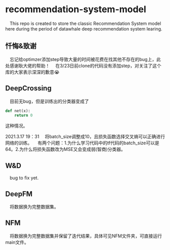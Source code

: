 # recommendation-system-model
&emsp;This repo is created to store the classic Recommendation System model here during the period of datawhale deep recommendation system learing.

## 忏悔&致谢
&emsp;忘记给optimzer添加step导致大量的时间被花费在找其他不存在的bug上，此处感谢耿大佬的帮助！
&emsp;在3/23日前clone的代码没有添加step，对关注了这个库的大家表示深深的歉意😭

## DeepCrossing
&emsp;目前无bug，但是训练出的分类器变成了
```python
def net(x):
    return 0
```
这种情况。

2021.3.17 19：31
&emsp;将batch_size调整成10，且损失函数选择交叉熵可以正确进行网络的训练。
&emsp;有两个问题：1.为什么学习代码中的tf代码的batch_size可以是64。2.为什么将损失函数改为MSE又会变成弱(智商)分类器。

## W&D
&emsp;bug to fix yet.

## DeepFM
&emsp;将数据换为完整数据集。


## NFM
&emsp;将数据换为完整数据集并保留了迭代结果，具体可见NFM文件夹，可直接运行main文件。